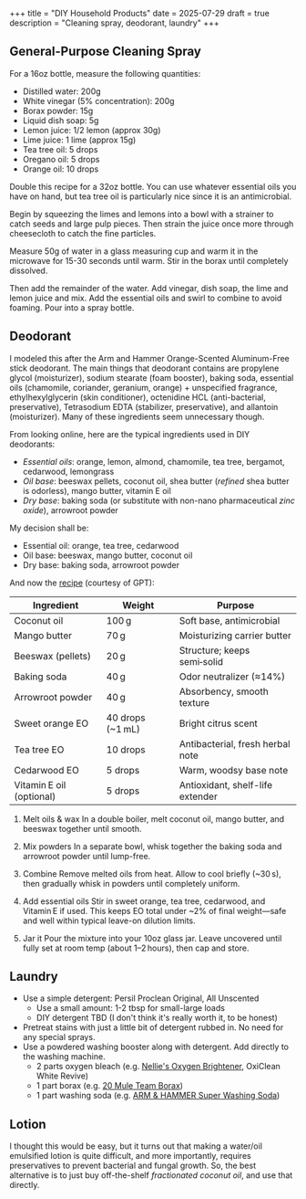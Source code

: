 +++
title = "DIY Household Products"
date = 2025-07-29
draft = true
description = "Cleaning spray, deodorant, laundry"
+++

## General-Purpose Cleaning Spray

For a 16oz bottle, measure the following quantities:

- Distilled water: 200g
- White vinegar (5% concentration): 200g
- Borax powder: 15g
- Liquid dish soap: 5g
- Lemon juice: 1/2 lemon (approx 30g)
- Lime juice: 1 lime (approx 15g)
- Tea tree oil: 5 drops
- Oregano oil: 5 drops
- Orange oil: 10 drops

Double this recipe for a 32oz bottle.
You can use whatever essential oils you have on hand, but tea tree oil is particularly nice since it is an antimicrobial.

Begin by squeezing the limes and lemons into a bowl with a strainer to catch seeds and large pulp pieces.
Then strain the juice once more through cheesecloth to catch the fine particles.

Measure 50g of water in a glass measuring cup and warm it in the microwave for 15-30 seconds until warm.
Stir in the borax until completely dissolved.

Then add the remainder of the water.
Add vinegar, dish soap, the lime and lemon juice and mix.
Add the essential oils and swirl to combine to avoid foaming.
Pour into a spray bottle.

## Deodorant

I modeled this after the Arm and Hammer Orange-Scented Aluminum-Free stick deodorant.
The main things that deodorant contains are propylene glycol (moisturizer), sodium stearate (foam booster), baking soda, essential oils (chamomile, coriander, geranium, orange) + unspecified fragrance, ethylhexylglycerin (skin conditioner), octenidine HCL (anti-bacterial, preservative), Tetrasodium EDTA (stabilizer, preservative), and allantoin (moisturizer).
Many of these ingredients seem unnecessary though.

From looking online, here are the typical ingredients used in DIY deodorants:

- _Essential oils_: orange, lemon, almond, chamomile, tea tree, bergamot, cedarwood, lemongrass
- _Oil base_: beeswax pellets, coconut oil, shea butter (_refined_ shea butter is odorless), mango butter, vitamin E oil
- _Dry base_: baking soda (or substitute with non-nano pharmaceutical _zinc oxide_), arrowroot powder

My decision shall be:

- Essential oil: orange, tea tree, cedarwood
- Oil base: beeswax, mango butter, coconut oil
- Dry base: baking soda, arrowroot powder


And now the [recipe](https://chatgpt.com/s/t_68894e4a587881918756333e899bdb85) (courtesy of GPT):

| Ingredient               | Weight            | Purpose                          |
| ------------------------ | ----------------- | -------------------------------- |
| Coconut oil              | 100 g             | Soft base, antimicrobial         |
| Mango butter             | 70 g              | Moisturizing carrier butter      |
| Beeswax (pellets)        | 20 g              | Structure; keeps semi‑solid      |
| Baking soda              | 40 g              | Odor neutralizer (≈14%)          |
| Arrowroot powder         | 40 g              | Absorbency, smooth texture       |
| Sweet orange EO          | 40 drops (\~1 mL) | Bright citrus scent              |
| Tea tree EO              | 10 drops          | Antibacterial, fresh herbal note |
| Cedarwood EO             | 5 drops           | Warm, woodsy base note           |
| Vitamin E oil (optional) | 5 drops           | Antioxidant, shelf-life extender |

1. Melt oils & wax
In a double boiler, melt coconut oil, mango butter, and beeswax together until smooth.

2. Mix powders
In a separate bowl, whisk together the baking soda and arrowroot powder until lump-free.

3. Combine
Remove melted oils from heat. Allow to cool briefly (~30 s), then gradually whisk in powders until completely uniform.

4. Add essential oils
Stir in sweet orange, tea tree, cedarwood, and Vitamin E if used. This keeps EO total under ~2% of final weight—safe and well within typical leave-on dilution limits.

5. Jar it
Pour the mixture into your 10oz glass jar. Leave uncovered until fully set at room temp (about 1–2 hours), then cap and store.

## Laundry

- Use a simple detergent: Persil Proclean Original, All Unscented
  - Use a small amount: 1-2 tbsp for small-large loads
  - DIY detergent TBD (I don't think it's really worth it, to be honest)
- Pretreat stains with just a little bit of detergent rubbed in. No need for any special sprays.
- Use a powdered washing booster along with detergent. Add directly to the washing machine.
  - 2 parts oxygen bleach (e.g. [Nellie's Oxygen Brightener](https://www.amazon.com/Nellies-All-Natural-Brightener-Scoops-Removes/dp/B00KH4ENE8?th=1), OxiClean White Revive)
  - 1 part borax (e.g. [20 Mule Team Borax](https://www.amazon.com/Detergent-Booster-Multi-Purpose-Household-Cleaner/dp/B01KCJ8514))
  - 1 part washing soda (e.g. [ARM & HAMMER Super Washing Soda](https://www.amazon.com/Arm-Hammer-Super-Washing-Soda/dp/B0029XNTEU))

## Lotion

I thought this would be easy, but it turns out that making a water/oil emulsified lotion is quite difficult, and more importantly, requires preservatives to prevent bacterial and fungal growth.
So, the best alternative is to just buy off-the-shelf _fractionated coconut oil_, and use that directly.

